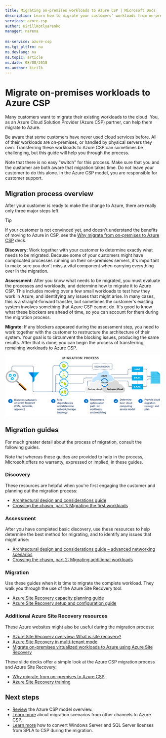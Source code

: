 ```yaml
---
title: Migrating on-premises workloads to Azure CSP | Microsoft Docs
description: Learn how to migrate your customers' workloads from on-premises to Azure CSP.
services: azure-csp
author: KirillKotlyarenko
manager: narena

ms-service: azure-csp
ms.tgt_pltfrm: na
ms.devlang: na
ms.topic: article
ms.date: 08/08/2018
ms.author: kirilk
---
```


# Migrate on-premises workloads to Azure CSP

Many customers want to migrate their existing workloads to the cloud. You, as an Azure Cloud Solution Provider (Azure CSP) partner, can help them migrate to Azure.

Be aware that some customers have never used cloud services before. All of their workloads are on-premises, or handled by physical servers they own. Transferring these workloads to Azure CSP can sometimes be challenging, but this guide will help you through the process.

Note that there is no easy "switch" for this process. Make sure that you and the customer are both aware that migration takes time. Do not leave your customer to do this alone. In the Azure CSP model, you are responsible for customer support.

## Migration process overview

After your customer is ready to make the change to Azure, there are really only three major steps left.

> [!TIP]
> If your customer is not convinced yet, and doesn't understand the benefits of moving to Azure in CSP, see the [Why migrate from on-premises to Azure CSP](https://azurecsp.blob.core.windows.net/files/why-migrate-from-onpremise-to-azure-csp.pptx) deck.

**Discovery**: Work together with your customer to determine exactly what needs to be migrated. Because some of your customers might have complicated processes running on their on-premises servers, it's important to make sure you don't miss a vital component when carrying everything over in the migration.

**Assessment**: After you know what needs to be migrated, you must evaluate the processes and workloads, and determine how to migrate it to Azure CSP. This includes moving over a few small workloads to test how they work in Azure, and identifying any issues that might arise. In many cases, this is a straight-forward transfer, but sometimes the customer's existing system involves something that Azure CSP cannot do. It's good to know what these blockers are ahead of time, so you can account for them during the migration process.

**Migrate**: If any blockers appeared during the assessment step, you need to work together with the customer to restructure the architecture of their system. Your goal is to circumvent the blocking issues, producing the same results. After that is done, you can begin the process of transferring remaining workloads to Azure CSP.

![Diagram of the migration workflow](on-premises-to-azure-csp/media/migration-workflow.png)

## Migration guides

For much greater detail about the process of migration, consult the following guides. 

Note that whereas these guides are provided to help in the process, Microsoft offers no warranty, expressed or implied, in these guides.

### Discovery 

These resources are helpful when you're first engaging the customer and planning out the migration process:

- [Architectural design and considerations guide](on-premises-to-azure-csp/architectural-design-considerations-guide.md)
- [Crossing the chasm, part 1: Migrating the first workloads](on-premises-to-azure-csp/migrate-first-workload-to-azure-csp.md)

### Assessment

After you have completed basic discovery, use these resources to help determine the best method for migrating, and to identify any issues that might arise:

- [Architectural design and considerations guide – advanced networking scenarios](on-premises-to-azure-csp/advanced-design-considerations-guide.md)
- [Crossing the chasm, part 2: Migrating additional workloads](on-premises-to-azure-csp/migrate-additional-workloads-to-azure-csp.md)

### Migration 

Use these guides when it is time to migrate the complete workload. They walk you through the use of the Azure Site Recovery tool.

- [Azure Site Recovery capacity planning guide](on-premises-to-azure-csp/asr-capacity-planning.md)
- [Azure Site Recovery setup and configuration guide](on-premises-to-azure-csp/asr-setup-guide.md)

### Additional Azure Site Recovery resources

These Azure websites might also be useful during the migration process:

- [Azure Site Recovery overview: What is site recovery?](https://azure.microsoft.com/documentation/articles/site-recovery-overview/)
- [Azure Site Recovery in multi-tenant mode](https://docs.microsoft.com/azure/site-recovery/site-recovery-multi-tenant-support-vmware-using-csp)
- [Migrate on-premises virtualized workloads to Azure using Azure Site Recovery](https://docs.microsoft.com/azure/site-recovery/site-recovery-migrate-to-azure)

These slide decks offer a simple look at the Azure CSP migration process and Azure Site Recovery:

- [Why migrate from on-premises to Azure CSP](https://azurecsp.blob.core.windows.net/files/why-migrate-from-onpremise-to-azure-csp.pptx)
- [Azure Site Recovery training](https://azurecsp.blob.core.windows.net/files/asr-for-azure-csp-migrations.pptx)

## Next steps

- [Review](../overview/azure-csp-overview.md) the Azure CSP model overview.
- [Learn more](migration-to-azure-csp.md) about migration scenarios from other channels to Azure CSP.
- [Learn more](https://blogs.technet.microsoft.com/hybridcloudbp/2018/08/08/moving-windows-server-and-sql-server-licenses-from-spla-to-csp/) how to convert Windows Server and SQL Server licenses from SPLA to CSP during the migration.
